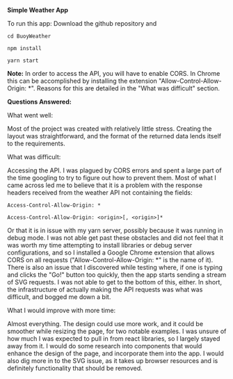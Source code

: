 **Simple Weather App**

To run this app:
Download the github repository and

`cd BuoyWeather`

`npm install`

`yarn start`

**Note:** In order to access the API, you will have to enable CORS. In Chrome this can be accomplished by installing the extension "Allow-Control-Allow-Origin: \*". Reasons for this are detailed in the "What was difficult" section.

**Questions Answered:**

What went well:

Most of the project was created with relatively little stress. Creating the layout was straightforward, and the format of the returned data lends itself to the requirements.


What was difficult:

Accessing the API. I was plagued by CORS errors and spent a large part of the time googling to try to figure out how to prevent them. Most of what I came across led me to believe that it is a problem with the response headers received from the weather API not containing the fields:

`Access-Control-Allow-Origin: *`


`Access-Control-Allow-Origin: <origin>[, <origin>]*`

Or that it is in issue with my yarn server, possibly because it was running in debug mode. I was not able get past these obstacles and did not feel that it was worth my time attempting to install libraries or debug server configurations, and so I installed a Google Chrome extension that allows CORS on all requests ("Allow-Control-Allow-Origin: \*" is the name of it). There is also an issue that I discovered while testing where, if one is typing and clicks the "Go!" button too quickly, then the app starts sending a stream of SVG requests. I was not able to get to the bottom of this, either. In short, the infrastructure of actually making the API requests was what was difficult, and bogged me down a bit.


What I would improve with more time:

Almost everything. The design could use more work, and it could be smoother while resizing the page, for two notable examples. I was unsure of how much I was expected to pull in from react libraries, so I largely stayed away from it. I would do some research into components that would enhance the design of the page, and incorporate them into the app. I would also dig more in to the SVG issue, as it takes up browser resources and is definitely functionality that should be removed.
